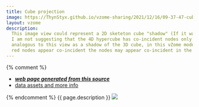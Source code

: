 ```yaml
---
title: Cube projection
image: https://ThynStyx.github.io/vzome-sharing/2021/12/16/09-37-47-cube-projection/cube-projection.png
layout: vzome
description:
  This image view could represent a 2D sketeton cube "shadow" (If it was all black.) 
  I am not suggesting that the 4D hypercube has co-incident nodes only that,  
  analogous to this view as a shadow of the 3D cube, in this vZome model where its yellow and
  red nodes appear co-incident the nodes may appear co-incident in the 3D shadow model of the hypercube.
---
```


{% comment %}
 - [***web page generated from this source***][post]
 - [data assets and more info][github]

[post]: <https://ThynStyx.github.io/vzome-sharing/2021/12/16/cube-projection-09-37-47.html>
[github]: <https://github.com/ThynStyx/vzome-sharing/tree/main/2021/12/16/09-37-47-cube-projection/>
{% endcomment %}
{{ page.description }}
<vzome-viewer style="width: 100%; height: 65vh;"
       src="https://ThynStyx.github.io/vzome-sharing/2021/12/16/09-37-47-cube-projection/cube-projection.vZome" >
  <img src="https://ThynStyx.github.io/vzome-sharing/2021/12/16/09-37-47-cube-projection/cube-projection.png" />
</vzome-viewer>

